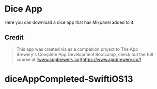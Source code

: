 # Dice App 
Here you can download a dice app that has Mixpanel added to it. 


## Credit
>This app was created via as a companion project to The App Brewery's Complete App Development Bootcamp, check out the full course at [www.appbrewery.co](https://www.appbrewery.co/)


# diceAppCompleted-SwiftiOS13
